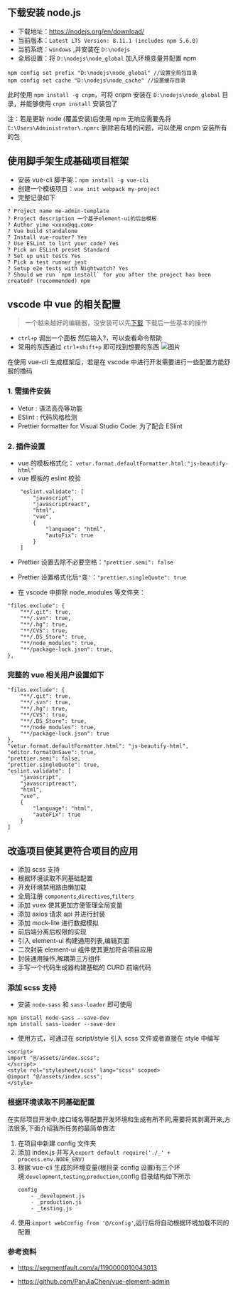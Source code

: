 ## 下载安装 node.js

* 下载地址：https://nodejs.org/en/download/
* 当前版本：`Latest LTS Version: 8.11.1 (includes npm 5.6.0)`
* 当前系统：`windows` ,并安装在 `D:\nodejs`
* 全局设置：将 `D:\nodejs\node_global` 加入环境变量并配置 npm

```
npm config set prefix "D:\nodejs\node_global" //设置全局包目录
npm config set cache "D:\nodejs\node_cache" //设置缓存目录
```

此时使用 `npm install -g cnpm`，可将 cnpm 安装在 `D:\nodejs\node_global` 目录，并能够使用 `cnpm install` 安装包了

注：若是更新 node (覆盖安装)后使用 npm 无响应需要先将 `C:\Users\Administrator\.npmrc` 删除若有墙的问题，可以使用 cnpm 安装所有的包

## 使用脚手架生成基础项目框架

* 安装 vue-cli 脚手架：`npm install -g vue-cli`
* 创建一个模板项目：`vue init webpack my-project`
* 完整记录如下

```
? Project name me-admin-template
? Project description 一个基于element-ui的后台模板
? Author yimo <xxxx@qq.com>
? Vue build standalone
? Install vue-router? Yes
? Use ESLint to lint your code? Yes
? Pick an ESLint preset Standard
? Set up unit tests Yes
? Pick a test runner jest
? Setup e2e tests with Nightwatch? Yes
? Should we run `npm install` for you after the project has been created? (recommended) npm
```

## vscode 中 vue 的相关配置

> 一个越来越好的编辑器，没安装可以先[下载](https://code.visualstudio.com/)
> 下载后一些基本的操作

* `ctrl+p` 调出一个面板 然后输入?，可以查看命令帮助
* 常用的东西通过 `ctrl+shift+p` 即可找到想要的东西
  ![图片](https://dn-coding-net-production-pp.qbox.me/f2c36579-02c2-4b20-ad09-0aea0901ed4c.png)

在使用 vue-cli 生成框架后，若是在 vscode 中进行开发需要进行一些配置方能舒服的撸码

### 1. 需插件安装

* Vetur : 语法高亮等功能
* ESlint : 代码风格检测
* Prettier formatter for Visual Studio Code: 为了配合 ESlint

### 2. 插件设置

* vue 的模板格式化：
  `vetur.format.defaultFormatter.html:"js-beautify-html"`
* vue 模板的 eslint 校验

```
    "eslint.validate": [
        "javascript",
        "javascriptreact",
        "html",
        "vue",
        {
            "language": "html",
            "autoFix": true
        }
    ]
```

* Prettier 设置去除不必要空格：`"prettier.semi": false`
* Prettier 设置格式化后`"`变`'`：`"prettier.singleQuote": true`

* 在 vscode 中排除 node_modules 等文件夹：

```
"files.exclude": {
    "**/.git": true,
    "**/.svn": true,
    "**/.hg": true,
    "**/CVS": true,
    "**/.DS_Store": true,
    "**/node_modules": true,
    "**/package-lock.json": true,
},
```

### 完整的 vue 相关用户设置如下

```
"files.exclude": {
    "**/.git": true,
    "**/.svn": true,
    "**/.hg": true,
    "**/CVS": true,
    "**/.DS_Store": true,
    "**/node_modules": true,
    "**/package-lock.json": true
},
"vetur.format.defaultFormatter.html": "js-beautify-html",
"editor.formatOnSave": true,
"prettier.semi": false,
"prettier.singleQuote": true,
"eslint.validate": [
    "javascript",
    "javascriptreact",
    "html",
    "vue",
    {
        "language": "html",
        "autoFix": true
    }
]
```

## 改造项目使其更符合项目的应用

* 添加 scss 支持
* 根据环境读取不同基础配置
* 开发环境禁用路由懒加载
* 全局注册 `components`,`directives`,`filters`
* 添加 vuex 使其更加方便管理全局变量
* 添加 axios 请求 api 并进行封装
* 添加 mock-lite 进行数据模拟
* 前后端分离后权限的实现
* 引入 element-ui 构建通用列表,编辑页面
* 二次封装 element-ui 组件使其更加符合项目应用
* 封装通用操作,解耦第三方组件
* 手写一个代码生成器构建基础的 CURD 前端代码

### 添加 scss 支持

* 安装 `node-sass` 和 `sass-loader` 即可使用

```
npm install node-sass --save-dev
npm install sass-loader --save-dev  
```

* 使用方式，可通过在 script/style 引入 scss 文件或者直接在 style 中编写

```
<script>
import "@/assets/index.scss";
</script>
<style rel="stylesheet/scss" lang="scss" scoped>
@import "@/assets/index.scss";
</style>
```

### 根据环境读取不同基础配置

在实际项目开发中,接口域名等配置开发环境和生成有所不同,需要将其剥离开来,方法很多,下面介绍我所任务的最简单做法

1.  在项目中新建 config 文件夹
2.  添加 index.js 并写入`export default require('./_' + process.env.NODE_ENV)`
3.  根据 vue-cli 生成的环境变量(根目录 config 设置)有三个环境:`development`,`testing`,`production`,config 目录结构如下所示
    ```
    config
        - _development.js
        - _production.js
        - _testing.js
    ```
4.  使用:`import webConfig from '@/config'`,运行后将自动根据环境加载不同的配置

### 参考资料

* https://segmentfault.com/a/1190000010043013

* https://github.com/PanJiaChen/vue-element-admin
